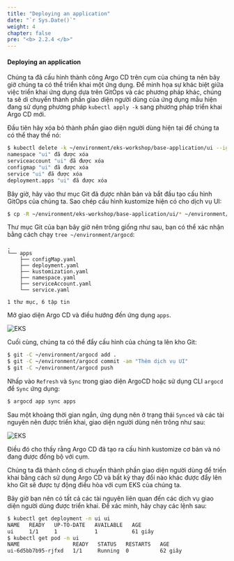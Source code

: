 ```yaml
---
title: "Deploying an application"
date: "`r Sys.Date()`"
weight: 4
chapter: false
pre: "<b> 2.2.4 </b>"
---
```


#### Deploying an application

Chúng ta đã cấu hình thành công Argo CD trên cụm của chúng ta nên bây giờ chúng ta có thể triển khai một ứng dụng. Để minh họa sự khác biệt giữa việc triển khai ứng dụng dựa trên GitOps và các phương pháp khác, chúng ta sẽ di chuyển thành phần giao diện người dùng của ứng dụng mẫu hiện đang sử dụng phương pháp `kubectl apply -k` sang phương pháp triển khai Argo CD mới.

Đầu tiên hãy xóa bỏ thành phần giao diện người dùng hiện tại để chúng ta có thể thay thế nó:

```bash
$ kubectl delete -k ~/environment/eks-workshop/base-application/ui --ignore-not-found=true
namespace "ui" đã được xóa
serviceaccount "ui" đã được xóa
configmap "ui" đã được xóa
service "ui" đã được xóa
deployment.apps "ui" đã được xóa
```

Bây giờ, hãy vào thư mục Git đã được nhân bản và bắt đầu tạo cấu hình GitOps của chúng ta. Sao chép cấu hình kustomize hiện có cho dịch vụ UI:

```bash
$ cp -R ~/environment/eks-workshop/base-application/ui/* ~/environment/argocd/apps
```

Thư mục Git của bạn bây giờ nên trông giống như sau, bạn có thể xác nhận bằng cách chạy `tree ~/environment/argocd`:

```
.
└── apps
    ├── configMap.yaml
    ├── deployment.yaml
    ├── kustomization.yaml
    ├── namespace.yaml
    ├── serviceAccount.yaml
    └── service.yaml

1 thư mục, 6 tập tin
```

Mở giao diện Argo CD và điều hướng đến ứng dụng `apps`.

![EKS](/EKS-Workshop-8/images/0006/00044.png?featherlight=false&width=90pc)

Cuối cùng, chúng ta có thể đẩy cấu hình của chúng ta lên kho Git:

```bash
$ git -C ~/environment/argocd add .
$ git -C ~/environment/argocd commit -am "Thêm dịch vụ UI"
$ git -C ~/environment/argocd push
```

Nhấp vào `Refresh` và `Sync` trong giao diện ArgoCD hoặc sử dụng CLI `argocd` để `Sync` ứng dụng:

```bash
$ argocd app sync apps
```

Sau một khoảng thời gian ngắn, ứng dụng nên ở trạng thái `Synced` và các tài nguyên nên được triển khai, giao diện người dùng nên trông như sau:

![EKS](/EKS-Workshop-8/images/0006/00045.png?featherlight=false&width=90pc)

Điều đó cho thấy rằng Argo CD đã tạo ra cấu hình kustomize cơ bản và nó đang được đồng bộ với cụm.

Chúng ta đã thành công di chuyển thành phần giao diện người dùng để triển khai bằng cách sử dụng Argo CD và bất kỳ thay đổi nào khác được đẩy lên kho Git sẽ được tự động điều hòa với cụm EKS của chúng ta.

Bây giờ bạn nên có tất cả các tài nguyên liên quan đến các dịch vụ giao diện người dùng được triển khai. Để xác minh, hãy chạy các lệnh sau:

```bash hook=deploy
$ kubectl get deployment -n ui ui
NAME   READY   UP-TO-DATE   AVAILABLE   AGE
ui     1/1     1            1           61 giây
$ kubectl get pod -n ui
NAME                 READY   STATUS   RESTARTS   AGE
ui-6d5bb7b95-rjfxd   1/1     Running  0          62 giây
```

